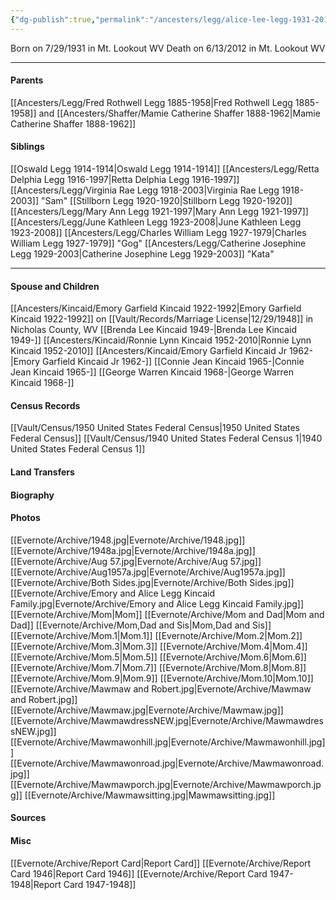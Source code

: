 ```yaml
---
{"dg-publish":true,"permalink":"/ancesters/legg/alice-lee-legg-1931-2012/","tags":["Alice-Legg"]}
---
```


Born on  7/29/1931 in Mt. Lookout WV
Death on 6/13/2012 in Mt. Lookout WV

---
#### Parents
[[Ancesters/Legg/Fred Rothwell Legg 1885-1958\|Fred Rothwell Legg 1885-1958]] and [[Ancesters/Shaffer/Mamie Catherine Shaffer 1888-1962\|Mamie Catherine Shaffer 1888-1962]]
#### Siblings
[[Oswald Legg 1914-1914\|Oswald Legg 1914-1914]]
[[Ancesters/Legg/Retta Delphia Legg 1916-1997\|Retta Delphia Legg 1916-1997]]
[[Ancesters/Legg/Virginia Rae Legg 1918-2003\|Virginia Rae Legg 1918-2003]] "Sam"
[[Stillborn Legg 1920-1920\|Stillborn Legg 1920-1920]]
[[Ancesters/Legg/Mary Ann Legg 1921-1997\|Mary Ann Legg 1921-1997]]
[[Ancesters/Legg/June Kathleen Legg 1923-2008\|June Kathleen Legg 1923-2008]]
[[Ancesters/Legg/Charles William Legg 1927-1979\|Charles William Legg 1927-1979]] "Gog"
[[Ancesters/Legg/Catherine Josephine Legg 1929-2003\|Catherine Josephine Legg 1929-2003]] "Kata"

---
#### Spouse and Children
[[Ancesters/Kincaid/Emory Garfield Kincaid 1922-1992\|Emory Garfield Kincaid 1922-1992]] on [[Vault/Records/Marriage License\|12/29/1948]] in Nicholas County, WV 
[[Brenda Lee Kincaid 1949-\|Brenda Lee Kincaid 1949-]]
[[Ancesters/Kincaid/Ronnie Lynn Kincaid 1952-2010\|Ronnie Lynn Kincaid 1952-2010]]
[[Ancesters/Kincaid/Emory Garfield Kincaid Jr 1962-\|Emory Garfield Kincaid Jr 1962-]]
[[Connie Jean Kincaid 1965-\|Connie Jean Kincaid 1965-]]
[[George Warren Kincaid 1968-\|George Warren Kincaid 1968-]]

#### Census Records
[[Vault/Census/1950 United States Federal Census\|1950 United States Federal Census]]
[[Vault/Census/1940 United States Federal Census 1\|1940 United States Federal Census 1]]
#### Land Transfers

#### Biography

#### Photos
[[Evernote/Archive/1948.jpg\|Evernote/Archive/1948.jpg]]
[[Evernote/Archive/1948a.jpg\|Evernote/Archive/1948a.jpg]]
[[Evernote/Archive/Aug 57.jpg\|Evernote/Archive/Aug 57.jpg]]
[[Evernote/Archive/Aug1957a.jpg\|Evernote/Archive/Aug1957a.jpg]]
[[Evernote/Archive/Both Sides.jpg\|Evernote/Archive/Both Sides.jpg]]
[[Evernote/Archive/Emory and Alice Legg Kincaid Family.jpg\|Evernote/Archive/Emory and Alice Legg Kincaid Family.jpg]]
[[Evernote/Archive/Mom\|Mom]]
[[Evernote/Archive/Mom and Dad\|Mom and Dad]]
[[Evernote/Archive/Mom,Dad and Sis\|Mom,Dad and Sis]]
[[Evernote/Archive/Mom.1\|Mom.1]]
[[Evernote/Archive/Mom.2\|Mom.2]]
[[Evernote/Archive/Mom.3\|Mom.3]]
[[Evernote/Archive/Mom.4\|Mom.4]]
[[Evernote/Archive/Mom.5\|Mom.5]]
[[Evernote/Archive/Mom.6\|Mom.6]]
[[Evernote/Archive/Mom.7\|Mom.7]]
[[Evernote/Archive/Mom.8\|Mom.8]]
[[Evernote/Archive/Mom.9\|Mom.9]]
[[Evernote/Archive/Mom.10\|Mom.10]]
[[Evernote/Archive/Mawmaw and Robert.jpg\|Evernote/Archive/Mawmaw and Robert.jpg]]
[[Evernote/Archive/Mawmaw.jpg\|Evernote/Archive/Mawmaw.jpg]]
[[Evernote/Archive/MawmawdressNEW.jpg\|Evernote/Archive/MawmawdressNEW.jpg]]
[[Evernote/Archive/Mawmawonhill.jpg\|Evernote/Archive/Mawmawonhill.jpg]]
[[Evernote/Archive/Mawmawonroad.jpg\|Evernote/Archive/Mawmawonroad.jpg]]
[[Evernote/Archive/Mawmawporch.jpg\|Evernote/Archive/Mawmawporch.jpg]]
[[Evernote/Archive/Mawmawsitting.jpg\|Mawmawsitting.jpg]]
#### Sources

#### Misc
[[Evernote/Archive/Report Card\|Report Card]]
[[Evernote/Archive/Report Card 1946\|Report Card 1946]]
[[Evernote/Archive/Report Card 1947-1948\|Report Card 1947-1948]]